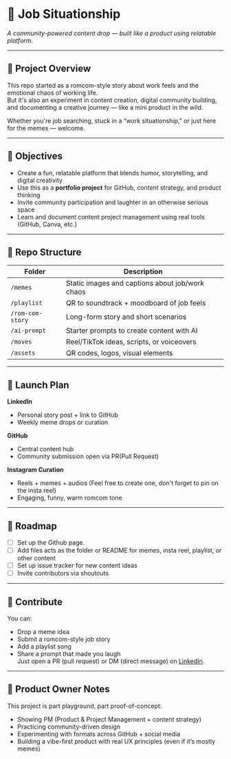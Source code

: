 # 💼 Job Situationship  
*A community-powered content drop — built like a product using relatable platform.*

---

## 📖 Project Overview

This repo started as a romcom-style story about work feels and the emotional chaos of working life.  
But it's also an experiment in content creation, digital community building, and documenting a creative journey — like a mini product in the wild.

Whether you're job searching, stuck in a “work situationship,” or just here for the memes — welcome.

---

## 🎯 Objectives

- Create a fun, relatable platform that blends humor, storytelling, and digital creativity  
- Use this as a **portfolio project** for GitHub, content strategy, and product thinking  
- Invite community participation and laughter in an otherwise serious space  
- Learn and document content project management using real tools (GitHub, Canva, etc.)

---

## 🧩 Repo Structure

| Folder | Description |
|--------|-------------|
| `/memes` | Static images and captions about job/work chaos |
| `/playlist` | QR to soundtrack + moodboard of job feels |
| `/rom-com-story` | Long-form story and short scenarios |
| `/ai-prompt` | Starter prompts to create content with AI |
| `/moves` | Reel/TikTok ideas, scripts, or voiceovers |
| `/assets` | QR codes, logos, visual elements |

---

## 🚀 Launch Plan

**LinkedIn**  
- Personal story post + link to GitHub  
- Weekly meme drops or curation

**GitHub**  
- Central content hub  
- Community submission open via PR(Pull Request)   

**Instagram Curation**  
- Reels + memes + audios (Feel free to create one, don't forget to pin on the insta reel)
- Engaging, funny, warm romcom tone  

---

## 🔄 Roadmap

- [ ] Set up the Github page.
- [ ] Add files acts as the folder or README for memes, insta reel, playlist, or other content  
- [ ] Set up issue tracker for new content ideas  
- [ ] Invite contributors via shoutouts   

---

## 🙌 Contribute

You can:
- Drop a meme idea  
- Submit a romcom-style job story  
- Add a playlist song  
- Share a prompt that made you laugh  
Just open a PR (pull request) or DM (direct message) on [LinkedIn](https://linkedin.com/in/marifedomanski).

---

## 🧠 Product Owner Notes

This project is part playground, part proof-of-concept:
- Showing PM (Product & Project Management + content strategy)  
- Practicing community-driven design  
- Experimenting with formats across GitHub + social media  
- Building a vibe-first product with real UX principles (even if it’s mostly memes)

